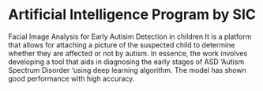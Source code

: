 # Artificial Intelligence Program by SIC
Facial Image Analysis for Early Autisim Detection in children It is a platform that allows for attaching a picture of the suspected child to determine whether they are affected or not by autism. In essence, the work involves developing a tool that aids in diagnosing the early stages of  ASD ‘Autism Spectrum Disorder ‘using deep learning algorithm. The model has shown good performance with high accuracy.
